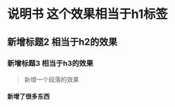 # 说明书 这个效果相当于h1标签
<!-- > 生成段落的效果 -->
## 新增标题2 相当于h2的效果

###  新增标题3 相当于h3的效果
>  新增一个段落的效果
####  新增了很多东西

